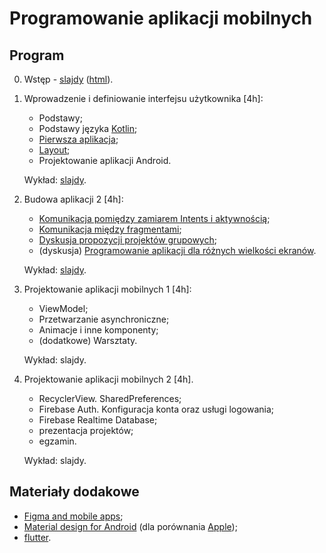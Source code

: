 # Programowanie aplikacji mobilnych

## Program

0. Wstęp - [slajdy](00_wstep/index.pdf) ([html](00_wstep/)).

1. Wprowadzenie i definiowanie interfejsu użytkownika [4h]:

   - Podstawy;
   - Podstawy języka [Kotlin](https://play.kotlinlang.org/);
   - [Pierwsza aplikacja](01_podstawy/lab1.pdf);
   - [Layout](01_podstawy/lab2.pdf);
   - Projektowanie aplikacji Android.

   Wykład: [slajdy](01_podstawy/wyklad/).

2. Budowa aplikacji 2 [4h]:

   - [Komunikacja pomiędzy zamiarem Intents i aktywnością](02_budowa_aplikacji/lab3.md);
   - [Komunikacja między fragmentami](02_budowa_aplikacji/lab4.md);
   - [Dyskusja propozycji projektów grupowych](02_budowa_aplikacji/projekt_grupowy.md);
   - (dyskusja) [Programowanie aplikacji dla różnych wielkości ekranów](02_budowa_aplikacji/lab5.pdf).

   Wykład: [slajdy](02_budowa_aplikacji/wyklad/).

3. Projektowanie aplikacji mobilnych 1 [4h]:

   - ViewModel;
   - Przetwarzanie asynchroniczne;
   - Animacje i inne komponenty;
   - (dodatkowe) Warsztaty.

   Wykład: slajdy.

4. Projektowanie aplikacji mobilnych 2 [4h].

   - RecyclerView. SharedPreferences;
   - Firebase Auth. Konfiguracja konta oraz usługi logowania;
   - Firebase Realtime Database;
   - prezentacja projektów;
   - egzamin.

   Wykład: slajdy.

## Materiały dodakowe

- [Figma and mobile apps](https://help.figma.com/hc/en-us/articles/1500007537281-Guide-to-the-Figma-mobile-app);
- [Material design for Android](https://m3.material.io/) (dla porównania [Apple](https://developer.apple.com/design/human-interface-guidelines/foundations/materials/));
- [flutter](https://flutter.dev/).
